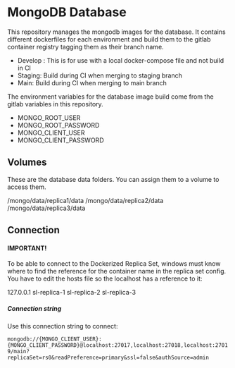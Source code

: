 # MongoDB Database

This repository manages the mongodb images for the database. It contains different dockerfiles for each environment and build them to the gitlab container registry tagging them as their branch name.

- Develop : This is for use with a local docker-compose file and not build in CI
- Staging: Build during CI when merging to staging branch
- Main: Build during CI when merging to main branch

The environment variables for the database image build come from the gitlab variables in this repository.

- MONGO_ROOT_USER
- MONGO_ROOT_PASSWORD
- MONGO_CLIENT_USER
- MONGO_CLIENT_PASSWORD

## Volumes

These are the database data folders. You can assign them to a volume to access them.

/mongo/data/replica1/data
/mongo/data/replica2/data
/mongo/data/replica3/data

## Connection

#### IMPORTANT!

To be able to connect to the Dockerized Replica Set, windows must know where to find the reference for the container name in the replica set config. You have to edit the hosts file so the localhost has a reference to it:

127.0.0.1 sl-replica-1 sl-replica-2 sl-replica-3

##### Connection string

Use this connection string to connect:

`mongodb://{MONGO_CLIENT_USER}:{MONGO_CLIENT_PASSWORD}@localhost:27017,localhost:27018,localhost:27019/main?replicaSet=rs0&readPreference=primary&ssl=false&authSource=admin`
